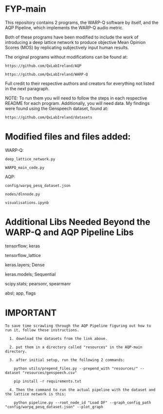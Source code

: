 # FYP-main

  This repository contains 2 programs, the WARP-Q software by itself, and the AQP Pipeline, which implements the WARP-Q audio metric.
  
  Both of these programs have been modified to include the work of introducing a deep lattice network to produce objective Mean Opinion Scores (MOS) by replicating subjectively input human results.
  
  The original programs without modifications can be found at:
  
    https://github.com/QxLabIreland/AQP
    
    https://github.com/QxLabIreland/WARP-Q
    
  Full credit to their respective authors and creators for everything not listed in the next paragraph.
  
  NOTE: To run them you will need to follow the steps in each respective README for each program. Additionally, you will need data. My findings were found using the Genspeech dataset, found at:
  
    https://github.com/QxLabIreland/datasets
  
# Modified files and files added:

  WARP-Q:
  
    deep_lattice_network.py
    
    WARPQ_main_code.py
  
  AQP:
  
    config/warpq_pesq_dataset.json
    
    nodes/dlnnode.py
    
    visualisations.ipynb

# Additional Libs Needed Beyond the WARP-Q and AQP Pipeline Libs
  tensorflow; keras
  
  tensorflow_lattice

  keras.layers; Dense

  keras.models; Sequential

  scipy.stats; pearsonr, spearmanr
  
  absl; app, flags
  
  # IMPORTANT
  
    To save time scrawling through the AQP Pipeline figuring out how to run it, follow these instructions.
    
      1. download the datasets from the link above.
      
      2. put them in a directory called "resources" in the AQP-main directory. 
      
      3. after initial setup, run the following 2 commands:
        
        python utils/prepend_files.py --prepend_with "resources/" --dataset "resources/genspeech.csv"
        
        pip install -r requirements.txt
    
      4. Then the command to run the actual pipeline with the dataset and the lattice network is this:
      
        python pipeline.py --root_node_id "Load DF" --graph_config_path "config/warpq_pesq_dataset.json" --plot_graph
